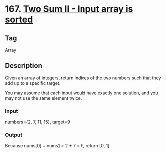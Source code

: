 # 167. [Two Sum II - Input array is sorted][1]

## Tag
Array

## Description
Given an array of integers, return indices of the two numbers such that they add up to a specific target.

You may assume that each input would have exactly one solution, and you may not use the same element twice.

### Input
numbers={2, 7, 11, 15}, target=9

### Output
Because nums[0] + nums[1] = 2 + 7 = 9,
return [0, 1].

[1]: https://leetcode.com/problems/two-sum/#/description